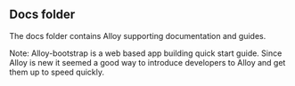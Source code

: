 Docs folder
-----------

The docs folder contains Alloy supporting documentation and guides. 

Note:
Alloy-bootstrap is a web based app building quick start guide. Since Alloy is new it seemed a good way to introduce developers to Alloy and get them up to speed quickly. 